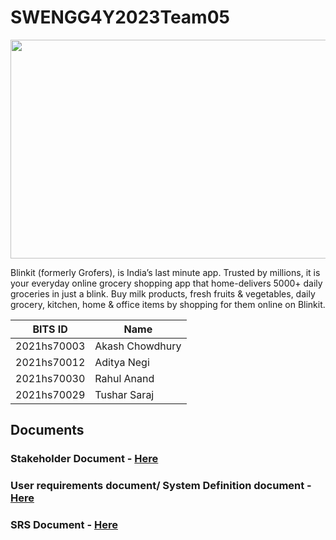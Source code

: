 # SWENGG4Y2023Team05

<img src="https://www.firstpost.com/wp-content/uploads/2022/08/bink.jpeg" width="1000" height="350">

Blinkit (formerly Grofers), is India’s last minute app. Trusted by millions, it is your everyday online grocery shopping app that home-delivers 5000+ daily groceries in just a blink. Buy milk products, fresh fruits & vegetables, daily grocery, kitchen, home & office items by shopping for them online on Blinkit.

BITS ID     | Name
----------  | -----
2021hs70003 | Akash Chowdhury
2021hs70012 | Aditya Negi
2021hs70030 | Rahul Anand
2021hs70029 | Tushar Saraj 

## Documents
### Stakeholder Document - [Here](Assignment1/Stakeholder.md)
### User requirements document/ System Definition document - [Here](Assignment1/User%20Requirements%20Document.md)
### SRS Document  - [Here](Assignment1/Software%20Requirement%20Specification.md)
